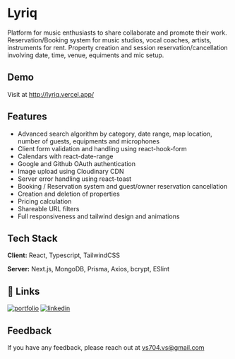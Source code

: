 
# Lyriq

Platform for music enthusiasts to share collaborate and promote their  work. 
Reservation/Booking system for music studios, vocal coaches, artists, instruments for rent.
Property creation and session reservation/cancellation involving date, time, venue, equiments and mic setup. 

## Demo

Visit at http://lyriq.vercel.app/
## Features

- Advanced search algorithm by category, date range, map location, number of guests, equipments and microphones
- Client form validation and handling using react-hook-form
- Calendars with react-date-range
- Google and Github OAuth authentication
- Image upload using Cloudinary CDN
- Server error handling using react-toast
- Booking / Reservation system and guest/owner reservation cancellation
- Creation and deletion of properties
- Pricing calculation
- Shareable URL filters
- Full responsiveness and tailwind design and animations
## Tech Stack

**Client:** React, Typescript, TailwindCSS

**Server:** Next.js, MongoDB, Prisma, Axios, bcrypt, ESlint

## 🔗 Links
[![portfolio](https://img.shields.io/badge/my_portfolio-000?style=for-the-badge&logo=ko-fi&logoColor=white)](https://katherineoelsner.com/)
[![linkedin](https://img.shields.io/badge/linkedin-0A66C2?style=for-the-badge&logo=linkedin&logoColor=white)](https://www.linkedin.com/in/vishal79/)

## Feedback

If you have any feedback, please reach out at vs704.vs@gmail.com

